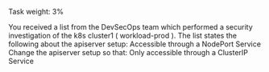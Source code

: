 Task weight: 3%

You received a list from the DevSecOps team which performed a security investigation of the k8s cluster1 ( workload-prod ). The list states the
following about the apiserver setup:
Accessible through a NodePort Service
Change the apiserver setup so that:
Only accessible through a ClusterIP Service